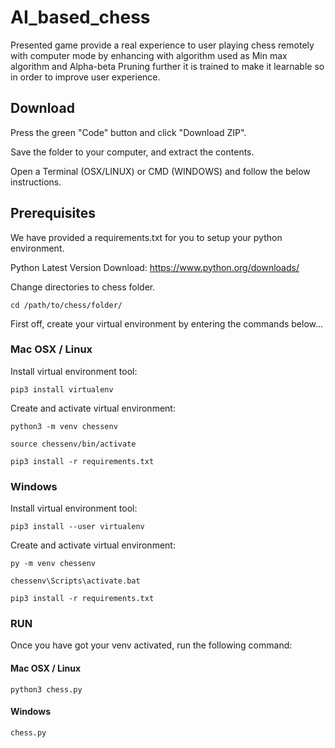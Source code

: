 # AI_based_chess
Presented game provide a real experience to user playing chess remotely with computer mode by enhancing with algorithm used as Min max algorithm and Alpha-beta Pruning further it is trained to make it learnable so in order to improve user experience.

## Download

Press the green "Code" button and click "Download ZIP".

Save the folder to your computer, and extract the contents.

Open a Terminal (OSX/LINUX) or CMD (WINDOWS) and follow the below instructions.

## Prerequisites

We have provided a requirements.txt for you to setup your python environment.

Python Latest Version Download:
https://www.python.org/downloads/


Change directories to chess folder.
```
cd /path/to/chess/folder/
```

First off, create your virtual environment by entering the commands below...

### Mac OSX / Linux

Install virtual environment tool:
```
pip3 install virtualenv
```

Create and activate virtual environment:
```
python3 -m venv chessenv

source chessenv/bin/activate

pip3 install -r requirements.txt
```

### Windows

Install virtual environment tool:
```
pip3 install --user virtualenv
```

Create and activate virtual environment:
```
py -m venv chessenv

chessenv\Scripts\activate.bat

pip3 install -r requirements.txt
```
### RUN

Once you have got your venv activated, run the following command:

#### Mac OSX / Linux
```
python3 chess.py
```

#### Windows
```
chess.py
```
